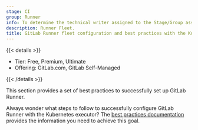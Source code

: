 ```yaml
---
stage: CI
group: Runner
info: To determine the technical writer assigned to the Stage/Group associated with this page, see https://handbook.gitlab.com/handbook/product/ux/technical-writing/#assignments
description: Runner Fleet.
title: GitLab Runner fleet configuration and best practices with the Kubernetes executor
---
```


{{< details >}}

- Tier: Free, Premium, Ultimate
- Offering: GitLab.com, GitLab Self-Managed

{{< /details >}}

This section provides a set of best practices to successfully set up GitLab Runner.

Always wonder what steps to follow to successfully configure GitLab Runner with the Kubernetes executor? The [best practices documentation](gitlab_runner_fleet_config_and_best_practices.md) provides the information you need to achieve this goal.
